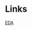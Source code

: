 # Links

[EDA](https://rpubs.com/rafaelpd/1200918)
<!--
[What movie would you recommend to a person you don't know?](https://rpubs.com/rafaelpd/1201122)

[What are the main factors related to high revenue expectations for a movie?](https://rpubs.com/rafaelpd/1201148)

[What insights can be drawn from the Overview column? Is it possible to infer the genre of the movie from this column?](https://rpubs.com/rafaelpd/1201436)
-->

